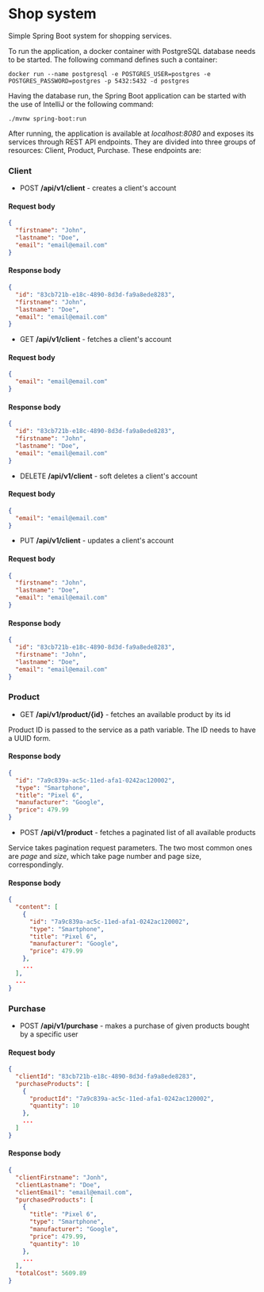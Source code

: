 # Shop system

Simple Spring Boot system for shopping services. 

To run the application, a docker container with PostgreSQL database needs to be started. 
The following command defines such a container: 

```
docker run --name postgresql -e POSTGRES_USER=postgres -e POSTGRES_PASSWORD=postgres -p 5432:5432 -d postgres
```

Having the database run, the Spring Boot application can be started with the use of IntelliJ or the following command:

```
./mvnw spring-boot:run
```

After running, the application is available at *localhost:8080* and exposes its services through REST API endpoints. 
They are divided into three groups of resources: Client, Product, Purchase. These endpoints are: 

### Client
* POST **/api/v1/client** - creates a client's account

#### Request body

```json
{
  "firstname": "John",
  "lastname": "Doe",
  "email": "email@email.com"
}
```

#### Response body

```json
{
  "id": "83cb721b-e18c-4890-8d3d-fa9a8ede8283",
  "firstname": "John",
  "lastname": "Doe",
  "email": "email@email.com"
}
```

* GET **/api/v1/client** - fetches a client's account

#### Request body

```json
{
  "email": "email@email.com"
}
```

#### Response body

```json
{
  "id": "83cb721b-e18c-4890-8d3d-fa9a8ede8283",
  "firstname": "John",
  "lastname": "Doe",
  "email": "email@email.com"
}
```

* DELETE **/api/v1/client** - soft deletes a client's account

#### Request body

```json
{
  "email": "email@email.com"
}
```

* PUT **/api/v1/client** - updates a client's account

#### Request body

```json
{
  "firstname": "John",
  "lastname": "Doe",
  "email": "email@email.com"
}
```

#### Response body

```json
{
  "id": "83cb721b-e18c-4890-8d3d-fa9a8ede8283",
  "firstname": "John",
  "lastname": "Doe",
  "email": "email@email.com"
}
```

### Product
* GET **/api/v1/product/{id}** - fetches an available product by its id

Product ID is passed to the service as a path variable. The ID needs to have a UUID form. 

#### Response body

```json
{
  "id": "7a9c839a-ac5c-11ed-afa1-0242ac120002",
  "type": "Smartphone",
  "title": "Pixel 6",
  "manufacturer": "Google",
  "price": 479.99
}
```

* POST **/api/v1/product** - fetches a paginated list of all available products

Service takes pagination request parameters. The two most common ones are *page* and *size*, 
which take page number and page size, correspondingly. 

#### Response body

```json
{
  "content": [
    {
      "id": "7a9c839a-ac5c-11ed-afa1-0242ac120002",
      "type": "Smartphone",
      "title": "Pixel 6",
      "manufacturer": "Google",
      "price": 479.99
    },
    ...
  ],
  ...
}
```

### Purchase
* POST **/api/v1/purchase** - makes a purchase of given products bought by a specific user

#### Request body

```json
{
  "clientId": "83cb721b-e18c-4890-8d3d-fa9a8ede8283",
  "purchaseProducts": [
    {
      "productId": "7a9c839a-ac5c-11ed-afa1-0242ac120002",
      "quantity": 10
    },
    ...
  ]
}
```

#### Response body

```json
{
  "clientFirstname": "Jonh",
  "clientLastname": "Doe",
  "clientEmail": "email@email.com",
  "purchasedProducts": [
    {
      "title": "Pixel 6",
      "type": "Smartphone",
      "manufacturer": "Google",
      "price": 479.99,
      "quantity": 10
    },
    ...
  ],
  "totalCost": 5609.89
}
```
